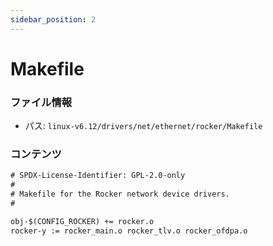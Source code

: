 ```yaml
---
sidebar_position: 2
---
```

# Makefile

### ファイル情報

- パス: `linux-v6.12/drivers/net/ethernet/rocker/Makefile`

### コンテンツ

```txt
# SPDX-License-Identifier: GPL-2.0-only
#
# Makefile for the Rocker network device drivers.
#

obj-$(CONFIG_ROCKER) += rocker.o
rocker-y := rocker_main.o rocker_tlv.o rocker_ofdpa.o

```
